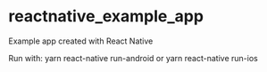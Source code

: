 # reactnative_example_app
Example app created with React Native

Run with:
yarn react-native run-android or yarn react-native run-ios
